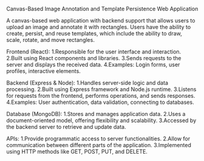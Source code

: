  Canvas-Based Image Annotation and Template Persistence Web Application 

 A canvas-based web application with backend support that allows users to upload an image and annotate it with rectangles. Users have the ability to create, persist, and reuse templates, which include the ability to draw, scale, rotate, and move rectangles. 

Frontend (React):
1.Responsible for the user interface and interaction.
2.Built using React components and libraries.
3.Sends requests to the server and displays the received
data.
4.Examples: Login forms, user profiles, interactive elements.

Backend (Express & Node):
1.Handles server-side logic and data processing.
2.Built using Express framework and Node.js runtime.
3.Listens for requests from the frontend, performs
operations, and sends responses.
4.Examples: User authentication, data validation, connecting
to databases.

 Database (MongoDB):
1.Stores and manages application data.
2.Uses a document-oriented model, offering flexibility and
scalability.
3.Accessed by the backend server to retrieve and update
data.


APIs:
1.Provide programmatic access to server functionalities.
2.Allow for communication between different parts of the
application.
3.Implemented using HTTP methods like GET, POST, PUT,
and DELETE.
